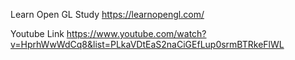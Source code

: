 Learn Open GL Study
https://learnopengl.com/

Youtube Link
https://www.youtube.com/watch?v=HprhWwWdCq8&list=PLkaVDtEaS2naCiGEfLup0srmBTRkeFlWL
